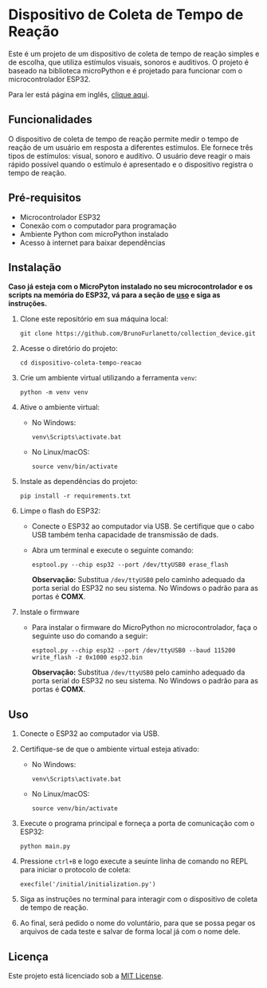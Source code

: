 # Dispositivo de Coleta de Tempo de Reação

Este é um projeto de um dispositivo de coleta de tempo de reação simples e de escolha,
que utiliza estímulos visuais, sonoros e auditivos. O projeto é baseado na biblioteca
microPython e é projetado para funcionar com o microcontrolador ESP32.

Para ler está página em inglês, [clique aqui](https://github.com/BrunoFurlanetto/collection_device/blob/main/README.md).

## Funcionalidades

O dispositivo de coleta de tempo de reação permite medir o tempo de reação de um
usuário em resposta a diferentes estímulos. Ele fornece três tipos de estímulos: 
visual, sonoro e auditivo. O usuário deve reagir o mais rápido possível
quando o estímulo é apresentado e o dispositivo registra o tempo de reação.

## Pré-requisitos

- Microcontrolador ESP32
- Conexão com o computador para programação
- Ambiente Python com microPython instalado
- Acesso à internet para baixar dependências

## Instalação

**Caso já esteja com o MicroPyton instalado no seu microcontrolador e os scripts na memória
   do ESP32, vá para a seção de [uso](#uso) e siga as instruções.**

1. Clone este repositório em sua máquina local:

   ```
   git clone https://github.com/BrunoFurlanetto/collection_device.git
   ```

2. Acesse o diretório do projeto:

   ```
   cd dispositivo-coleta-tempo-reacao
   ```

3. Crie um ambiente virtual utilizando a ferramenta `venv`:

   ```
   python -m venv venv
   ```

4. Ative o ambiente virtual:

    - No Windows:

      ```
      venv\Scripts\activate.bat
      ```

    - No Linux/macOS:

      ```
      source venv/bin/activate
      ```

5. Instale as dependências do projeto:

   ```
   pip install -r requirements.txt
   ```

6. Limpe o flash do ESP32:

    - Conecte o ESP32 ao computador via USB. Se certifique que o cabo USB também tenha
       capacidade de transmissão de dads.
    - Abra um terminal e execute o seguinte comando:

      ```
      esptool.py --chip esp32 --port /dev/ttyUSB0 erase_flash
      ```

      **Observação:** Substitua `/dev/ttyUSB0` pelo caminho adequado da porta serial 
      do ESP32 no seu sistema. No Windows o padrão para as portas é **COMX**.


7. Instale o firmware
   - Para instalar o firmware do MicroPython no microcontrolador, faça  o seguinte
   uso do comando a seguir:

      ```
      esptool.py --chip esp32 --port /dev/ttyUSB0 --baud 115200 write_flash -z 0x1000 esp32.bin
      ```
     **Observação:** Substitua `/dev/ttyUSB0` pelo caminho adequado da porta serial 
      do ESP32 no seu sistema. No Windows o padrão para as portas é **COMX**.
   

## Uso

1. Conecte o ESP32 ao computador via USB.

2. Certifique-se de que o ambiente virtual esteja ativado:

    - No Windows:

      ```
      venv\Scripts\activate.bat
      ```

    - No Linux/macOS:

      ```
      source venv/bin/activate
      ```

3. Execute o programa principal e forneça a porta de comunicação com o ESP32:

   ```
   python main.py
   ```

4. Pressione `ctrl+B` e logo execute a seuinte linha de comando no REPL para iniciar o protocolo de 
   coleta:
   
   ````
   execfile('/initial/initialization.py')
   ````

5. Siga as instruções no terminal para interagir com o dispositivo de coleta de tempo 
   de reação.


6. Ao final, será pedido o nome do voluntário, para que se possa pegar os arquivos de cada teste e
   salvar de forma local já com o nome dele.

## Licença

Este projeto está licenciado sob a [MIT License](LICENSE).
